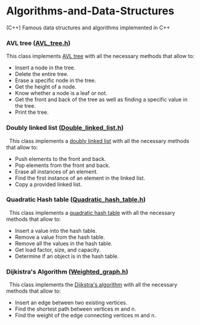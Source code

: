 # Algorithms-and-Data-Structures</br>
(C++) Famous data structures and algorithms implemented in C++</br>

<h3>AVL tree (<a href="https://github.com/ArnoldoJr/Algorithms-and-Data-Structures/blob/master/AVL_tree.h" target="_blank">AVL_tree.h</a>)</h3>
  This class implements <a href="https://en.wikipedia.org/wiki/AVL_tree" target="_blank">AVL tree</a> with all the necessary methods that allow to:</br>
<ul>
  <li>Insert a node in the tree.</li>
  <li>Delete the entire tree.</li>
  <li>Erase a specific node in the tree.</li>
  <li>Get the height of a node.</li>
  <li>Know whether a node is a leaf or not.</li>
  <li>Get the front and back of the tree as well as finding a specific value in the tree.</li>
  <li>Print the tree.</li>
</ul>
  
<h3>Doubly linked list (<a href="https://github.com/ArnoldoJr/Algorithms-and-Data-Structures/blob/master/Double_linked_list.h" target="_blank">Double_linked_list.h</a>)</h3>
&nbsp; This class implements a <a href="https://en.wikipedia.org/wiki/Doubly_linked_list" target="_blank" >doubly linked list</a> with all the necessary methods that allow to:</br>
 <ul>
  <li>Push elements to the front and back.</li>
  <li>Pop elements from the front and back.</li>
  <li>Erase all instances of an element.</li>
  <li>Find the first instance of an element in the linked list.</li>
  <li>Copy a provided linked list.</li>
</ul>


<h3>Quadratic Hash table (<a href="https://github.com/ArnoldoJr/Algorithms-and-Data-Structures/blob/master/Quadratic_hash_table.h" target="_blank">Quadratic_hash_table.h</a>)</h3>
&nbsp; This class implements a <a href="https://en.wikipedia.org/wiki/Quadratic_probing" target="_blank" >quadratic hash table</a> with all the necessary methods that allow to:</br>
 <ul>
  <li>Insert a value into the hash table.</li>
  <li>Remove a value from the hash table.</li>
  <li>Remove all the values in the hash table.</li>
  <li>Get load factor, size, and capacity.</li>
  <li> Determine if an object is in the hash table.</li>
</ul>


<h3>Dijkistra's Algorithm (<a href="https://github.com/ArnoldoJr/Algorithms-and-Data-Structures/blob/master/Weighted_graph.h" target="_blank">Weighted_graph.h</a>)</h3>
&nbsp; This class implements the <a href="https://en.wikipedia.org/wiki/Dijkstra%27s_algorithm" target="_blank" >Dijkstra's algorithm</a> with all the necessary methods that allow to:</br>
 <ul>
  <li>Insert an edge between two existing vertices.</li>
  <li>Find the shortest path between vertices m and n.</li>
  <li>Find the weight of the edge connecting vertices m and n.</li>
</ul>
